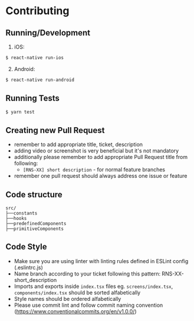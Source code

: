 # Contributing

## Running/Development
1. iOS:
```bash
$ react-native run-ios
```

2. Android:
```bash
$ react-native run-android
```

## Running Tests
```bash
$ yarn test
```

## Creating new Pull Request
* remember to add appropriate title, ticket, description
* adding video or screenshot is very beneficial but it's not mandatory
* additionally please remember to add appropriate Pull Request title from following:
  * `[RNS-XX] short description` - for normal feature branches
* remember one pull request should always address one issue or feature

## Code structure
```
src/
├──constants
├──hooks
├──predefinedComponents
├──primitiveComponents
```

## Code Style
* Make sure you are using linter with linting rules defined in ESLint config (.eslintrc.js)
* Name branch according to your ticket following this pattern: RNS-XX-short_description
* Imports and exports inside `index.tsx` files eg. `screens/index.tsx`, `components/index.tsx` should be sorted alfabetically
* Style names should be ordered alfabetically
* Please use commit lint and follow commit naming convention (https://www.conventionalcommits.org/en/v1.0.0/)
